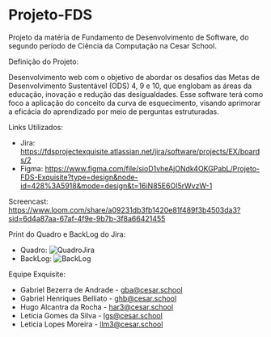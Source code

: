 # Projeto-FDS
Projeto da matéria de Fundamento de Desenvolvimento de Software, do segundo período de Ciência da Computação na Cesar School. 

Definição do Projeto: 

Desenvolvimento web com o objetivo de abordar os desafios das Metas de Desenvolvimento Sustentável (ODS) 4, 9 e 10, que englobam as áreas da educação, inovação e redução das desigualdades. Esse software terá como foco a aplicação do conceito da curva de esquecimento, visando aprimorar a eficácia do aprendizado por meio de perguntas estruturadas.

Links Utilizados:
- Jira: https://fdsprojectexquisite.atlassian.net/jira/software/projects/EX/boards/2
- Figma: https://www.figma.com/file/sioD1vheAjONdk4OKGPabL/Projeto-FDS-Exquisite?type=design&node-id=428%3A5918&mode=design&t=16iN85E6OI5rWvzW-1

Screencast:
https://www.loom.com/share/a09231db3fb1420e81f489f3b4503da3?sid=6d4a87aa-67af-4f9e-9b7b-3f8a66421455

Print do Quadro e BackLog do Jira:
- Quadro:
![QuadroJira](https://github.com/leticiagomesilva/Projeto-FDS/assets/132513364/035da831-011c-4688-9e77-254dd0452f0b)
- BackLog:
![BackLog](https://github.com/leticiagomesilva/Projeto-FDS/assets/132513364/4bbcdb94-0e50-4c70-892c-f720846f9844)

Equipe Exquisite:
- Gabriel Bezerra de Andrade - gba@cesar.school
- Gabriel Henriques Belliato - ghb@cesar.school
- Hugo Alcantra da Rocha - har3@cesar.school
- Letícia Gomes da Silva - lgs@cesar.school
- Leticia Lopes Moreira - llm3@cesar.school
